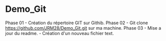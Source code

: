 # Demo_Git

Phase 01 - Création du répertoire GIT sur Githib.
Phase 02 - Git clone https://github.com/JRM28/Demo_Git.git sur ma machine.
Phase 03 - Mise a jour du readme.
         - Création d'un nouveau fichier text.
